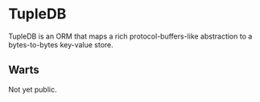 TupleDB
=======

TupleDB is an ORM that maps a rich protocol-buffers-like abstraction to a bytes-to-bytes key-value store.

Warts
-----

Not yet public.

